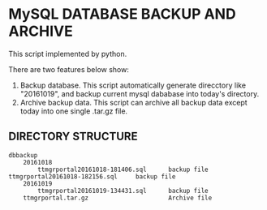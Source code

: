 MySQL DATABASE BACKUP AND ARCHIVE
===============================

This script implemented by python.

There are two features below show:  
1. Backup database. This script automatically generate direcctory like "20161019", and backup current mysql dababase into today's directory.  
2. Archive backup data. This script can archive all backup data except today into one single .tar.gz file.

DIRECTORY STRUCTURE
-------------------

```
dbbackup
	20161018							
		ttmgrportal20161018-181406.sql		backup file  ttmgrportal20161018-182156.sql		backup file
	20161019
		ttmgrportal20161019-134431.sql		backup file
	ttmgrportal.tar.gz						Archive file
```